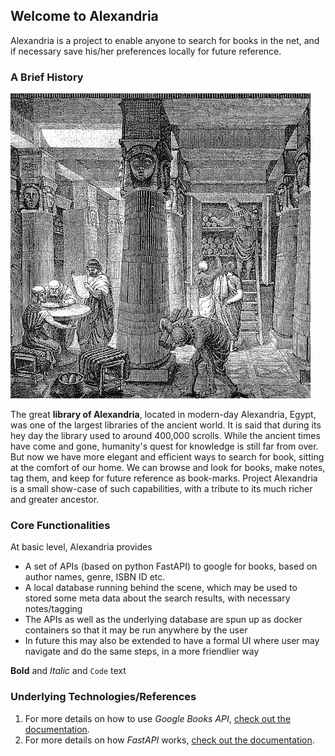 ## Welcome to Alexandria

Alexandria is a project to enable anyone to search for books in the net, and if necessary save his/her preferences locally for future reference.

### A Brief History

![Image](images/logo.jpg)

The great **library of Alexandria**, located in modern-day Alexandria, Egypt, was one of the largest libraries of the ancient world. It is said that during its hey day the library used to around 400,000 scrolls.
While the ancient times have come and gone, humanity's quest for knowledge is still far from over. But now we have more elegant and efficient ways to search for book, sitting at the comfort of our home. 
We can browse and look for books, make notes, tag them, and keep for future reference as book-marks.
Project Alexandria is a small show-case of such capabilities, with a tribute to its much richer and greater ancestor.

### Core Functionalities

At basic level, Alexandria provides 
- A set of APIs (based on python FastAPI) to google for books, based on author names, genre, ISBN ID etc.
- A local database running behind the scene, which may be used to stored some meta data about the search results, with necessary notes/tagging
- The APIs as well as the underlying database are spun up as docker containers so that it may be run anywhere by the user
- In future this may also be extended to have a formal UI where user may navigate and do the same steps, in a more friendlier way


**Bold** and _Italic_ and `Code` text

### Underlying Technologies/References

1. For more details on how to use _Google Books API_, [check out the documentation](https://developers.google.com/books/docs/v1/using).
2. For more details on how _FastAPI_ works, [check out the documentation](https://fastapi.tiangolo.com).
